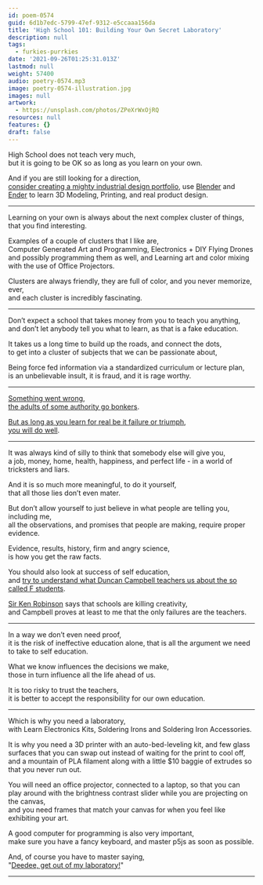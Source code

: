 ```yaml
---
id: poem-0574
guid: 6d1b7edc-5799-47ef-9312-e5ccaaa156da
title: 'High School 101: Building Your Own Secret Laboratory'
description: null
tags:
  - furkies-purrkies
date: '2021-09-26T01:25:31.013Z'
lastmod: null
weight: 57400
audio: poetry-0574.mp3
image: poetry-0574-illustration.jpg
images: null
artwork:
  - https://unsplash.com/photos/ZPeXrWxOjRQ
resources: null
features: {}
draft: false
---
```


High School does not teach very much,\
but it is going to be OK so as long as you learn on your own.

And if you are still looking for a direction,\
[consider creating a mighty industrial design portfolio](https://www.coroflot.com/designers/most-followers), use [Blender](https://www.youtube.com/results?search_query=Blender+Tutorial) and [Ender](https://www.youtube.com/results?search_query=ender+3+v2+assembly) to learn 3D Modeling, Printing, and real product design.

---

Learning on your own is always about the next complex cluster of things,\
that you find interesting.

Examples of a couple of clusters that I like are,\
Computer Generated Art and Programming, Electronics + DIY Flying Drones and possibly programming them as well, and Learning art and color mixing with the use of Office Projectors.

Clusters are always friendly, they are full of color, and you never memorize, ever,\
and each cluster is incredibly fascinating.

---

Don’t expect a school that takes money from you to teach you anything,\
and don’t let anybody tell you what to learn, as that is a fake education.

It takes us a long time to build up the roads, and connect the dots,\
to get into a cluster of subjects that we can be passionate about,

Being force fed information via a standardized curriculum or lecture plan,\
is an unbelievable insult, it is fraud, and it is rage worthy.

---

[Something went wrong](https://www.youtube.com/watch?v=9M4tdMsg3ts),\
[the adults of some authority go bonkers](https://www.youtube.com/watch?v=MOSgnL6cZ4I).

[But as long as you learn for real be it failure or triumph](https://www.youtube.com/watch?v=0hLMOVBzz2o),\
[you will do well](https://www.youtube.com/results?search_query=What+is+a+startup).

---

It was always kind of silly to think that somebody else will give you,\
a job, money, home, health, happiness, and perfect life - in a world of tricksters and liars.

And it is so much more meaningful, to do it yourself,\
that all those lies don’t even mater.

But don’t allow yourself to just believe in what people are telling you, including me,\
all the observations, and promises that people are making, require proper evidence.

Evidence, results, history, firm and angry science,\
is how you get the raw facts.

You should also look at success of self education,\
and [try to understand what Duncan Campbell teachers us about the so called F students](https://www.youtube.com/watch?v=tK2OPkz2LTM).

[Sir Ken Robinson](https://www.youtube.com/results?search_query=Sir+Ken+Robinson) says that schools are killing creativity,\
and Campbell proves at least to me that the only failures are the teachers.

---

In a way we don’t even need proof,\
it is the risk of ineffective education alone, that is all the argument we need to take to self education.

What we know influences the decisions we make,\
those in turn influence all the life ahead of us.

It is too risky to trust the teachers,\
it is better to accept the responsibility for our own education.

---

Which is why you need a laboratory,\
with Learn Electronics Kits, Soldering Irons and Soldering Iron Accessories.

It is why you need a 3D printer with an auto-bed-leveling kit, and few glass surfaces that you can swap out instead of waiting for the print to cool off,\
and a mountain of PLA filament along with a little $10 baggie of extrudes so that you never run out.

You will need an office projector, connected to a laptop, so that you can play around with the brightness contrast slider while you are projecting on the canvas,\
and you need frames that match your canvas for when you feel like exhibiting your art.

A good computer for programming is also very important,\
make sure you have a fancy keyboard, and master p5js as soon as possible.

And, of course you have to master saying,\
"[Deedee, get out of my laboratory!](https://www.youtube.com/watch?v=42wR9udglI8)"

---
